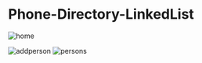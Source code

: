 # Phone-Directory-LinkedList

![home](https://user-images.githubusercontent.com/121879300/233767744-6ec24e16-0547-4f0a-95c6-ff3f53113034.png)

![addperson](https://user-images.githubusercontent.com/121879300/233767752-51809fcd-db31-4344-a6f8-f4d2b763d6f1.png)
![persons](https://user-images.githubusercontent.com/121879300/233767822-61729236-7414-489b-b70e-dc112791b811.png)
